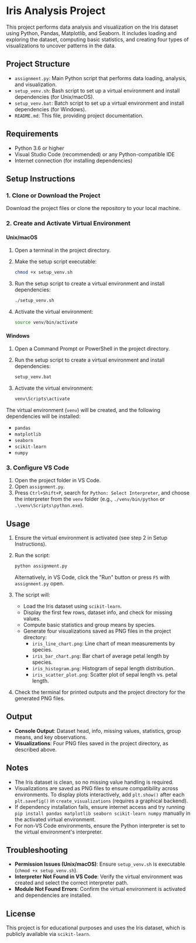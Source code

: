 # Iris Analysis Project

This project performs data analysis and visualization on the Iris dataset using Python, Pandas, Matplotlib, and Seaborn. It includes loading and exploring the dataset, computing basic statistics, and creating four types of visualizations to uncover patterns in the data.

## Project Structure

- `assignment.py`: Main Python script that performs data loading, analysis, and visualization.
- `setup_venv.sh`: Bash script to set up a virtual environment and install dependencies (for Unix/macOS).
- `setup_venv.bat`: Batch script to set up a virtual environment and install dependencies (for Windows).
- `README.md`: This file, providing project documentation.

## Requirements

- Python 3.6 or higher
- Visual Studio Code (recommended) or any Python-compatible IDE
- Internet connection (for installing dependencies)

## Setup Instructions

### 1. Clone or Download the Project

Download the project files or clone the repository to your local machine.

### 2. Create and Activate Virtual Environment

#### Unix/macOS

1. Open a terminal in the project directory.
2. Make the setup script executable:

   ```bash
   chmod +x setup_venv.sh
   ```

3. Run the setup script to create a virtual environment and install dependencies:

   ```bash
   ./setup_venv.sh
   ```

4. Activate the virtual environment:

   ```bash
   source venv/bin/activate
   ```

#### Windows

1. Open a Command Prompt or PowerShell in the project directory.
2. Run the setup script to create a virtual environment and install dependencies:

   ```bat
   setup_venv.bat
   ```

3. Activate the virtual environment:

   ```bat
   venv\Scripts\activate
   ```

The virtual environment (`venv`) will be created, and the following dependencies will be installed:

- `pandas`
- `matplotlib`
- `seaborn`
- `scikit-learn`
- `numpy`

### 3. Configure VS Code

1. Open the project folder in VS Code.
2. Open `assignment.py`.
3. Press `Ctrl+Shift+P`, search for `Python: Select Interpreter`, and choose the interpreter from the `venv` folder (e.g., `./venv/bin/python` or `.\venv\Scripts\python.exe`).

## Usage

1. Ensure the virtual environment is activated (see step 2 in Setup Instructions).
2. Run the script:

   ```bash
   python assignment.py
    ```

   Alternatively, in VS Code, click the "Run" button or press `F5` with `assignment.py` open.
3. The script will:
   - Load the Iris dataset using `scikit-learn`.
   - Display the first few rows, dataset info, and check for missing values.
   - Compute basic statistics and group means by species.
   - Generate four visualizations saved as PNG files in the project directory:
     - `iris_line_chart.png`: Line chart of mean measurements by species.
     - `iris_bar_chart.png`: Bar chart of average petal length by species.
     - `iris_histogram.png`: Histogram of sepal length distribution.
     - `iris_scatter_plot.png`: Scatter plot of sepal length vs. petal length.
4. Check the terminal for printed outputs and the project directory for the generated PNG files.

## Output

- **Console Output**: Dataset head, info, missing values, statistics, group means, and key observations.
- **Visualizations**: Four PNG files saved in the project directory, as described above.

## Notes

- The Iris dataset is clean, so no missing value handling is required.
- Visualizations are saved as PNG files to ensure compatibility across environments. To display plots interactively, add `plt.show()` after each `plt.savefig()` in `create_visualizations` (requires a graphical backend).
- If dependency installation fails, ensure internet access and try running `pip install pandas matplotlib seaborn scikit-learn numpy` manually in the activated virtual environment.
- For non-VS Code environments, ensure the Python interpreter is set to the virtual environment's interpreter.

## Troubleshooting

- **Permission Issues (Unix/macOS)**: Ensure `setup_venv.sh` is executable (`chmod +x setup_venv.sh`).
- **Interpreter Not Found in VS Code**: Verify the virtual environment was created and select the correct interpreter path.
- **Module Not Found Errors**: Confirm the virtual environment is activated and dependencies are installed.

## License

This project is for educational purposes and uses the Iris dataset, which is publicly available via `scikit-learn`.

